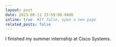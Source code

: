 ```yaml
---
layout: post
date: 2023-08-11 15:59:00-0400
inline: true  #If false, open a new page
related_posts: false
---
```


I finished my summer internship at Cisco Systems. 
